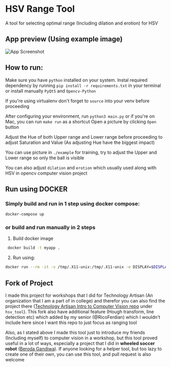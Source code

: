 # HSV Range Tool
A tool for selecting optimal range (Including dilation and erotion) for HSV
## App preview (Using example image)
![App Screenshot](assets/app.png)
## How to run:
Make sure you have `python` installed on your system. Instal required dependency by running `pip install -r requirements.txt` in your terminal or install manually `PyQt5` and `Opencv-Python`

If you're using virtualenv don't forget to `source` into your venv before proceeding

After configuring your environment, run `python3 main.py` or if you're on Mac, you can run `make run` as a shortcut
Open a picture by clicking `Open` button

Adjust the Hue of both Upper range and Lower range before proceeding to adjust Saturation and Value (As adjusting Hue have the biggest impact)

You can use picture in `./example` for training, try to adjust the Upper and Lower range so only the ball is visible

You can also adjust `dilation` and `erotion` which usually used along with HSV in opencv computer vision project

## Run using **DOCKER**
### Simply build and run in 1 step using docker compose:
```sh
docker-compose up
```
### or build and run manually in 2 steps
1. Build docker image
```sh
 docker build -t myapp .
 ```
2. Run using: 
```sh
docker run --rm -it -v /tmp/.X11-unix:/tmp/.X11-unix -e DISPLAY=$DISPLAY -u qtuser -v $(pwd):/app -w /app myapp
```

## Fork of Project
I made this project for workshops that I did for Technology Artisan (An organization that I am a part of in college) and therefor you can also find the project there ([Technology Artisan Intro to Computer Vision repo](https://github.com/TecArt-Udayana/intro-to-computer-vision-2021) under `hsv_tool`). This fork also have additional feature (Hough transform, line detection etc) which added by my senior (@RicoFerdian) which I wouldn't include here since I want this repo to just focus as ranging tool

Also, as I stated above I made this tool just to introduce my friends (Including myself) to computer vision in a workshop, but this tool proved useful in a lot of ways, especially a project that I did in __wheeled soccer robot__ ([Beroda Gandiwa](https://github.com/gandiwaberoda)). If anyone looking for a helper tool, but too lazy to create one of their own, you can use this tool, and pull request is also welcome